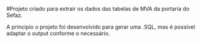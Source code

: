 #Projeto criado para extrair os dados das tabelas de MVA da portaria do Sefaz.

A principio o projeto foi desenvolvido para gerar uma .SQL, mas é possível adaptar o output conforme o necessário.
